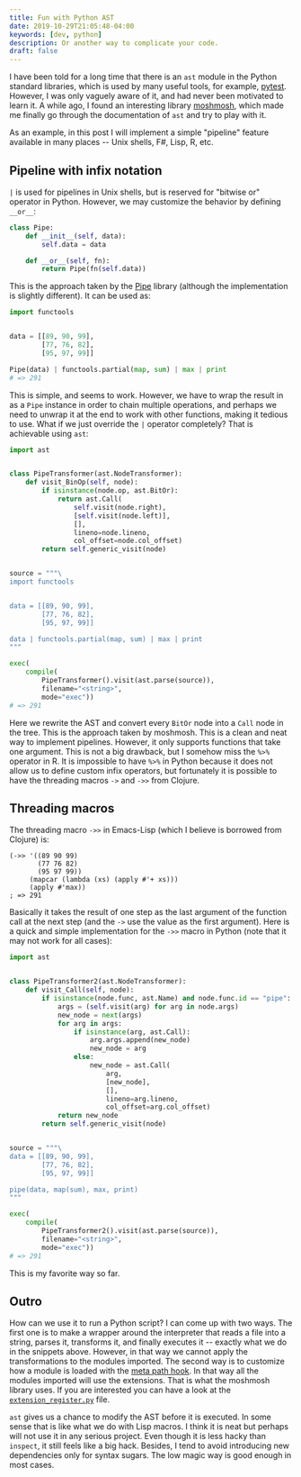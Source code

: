 ```yaml
---
title: Fun with Python AST
date: 2019-10-29T21:05:48-04:00
keywords: [dev, python]
description: Or another way to complicate your code.
draft: false
---
```


I have been told for a long time that there is an `ast` module in the Python
standard libraries, which is used by many useful tools, for example, [pytest].
However, I was only vaguely aware of it, and had never been motivated to learn
it. A while ago, I found an interesting library [moshmosh], which made me
finally go through the documentation of `ast` and try to play with it.

As an example, in this post I will implement a simple "pipeline" feature
available in many places -- Unix shells, F#, Lisp, R, etc.

## Pipeline with infix notation

`|` is used for pipelines in Unix shells, but is reserved for "bitwise or"
operator in Python. However, we may customize the behavior by defining `__or__`:

```python
class Pipe:
    def __init__(self, data):
        self.data = data

    def __or__(self, fn):
        return Pipe(fn(self.data))
```

This is the approach taken by the [Pipe] library (although the implementation is
slightly different). It can be used as:

```python
import functools


data = [[89, 90, 99],
        [77, 76, 82],
        [95, 97, 99]]

Pipe(data) | functools.partial(map, sum) | max | print
# => 291
```

This is simple, and seems to work. However, we have to wrap the result in as a
`Pipe` instance in order to chain multiple operations, and perhaps we need to
unwrap it at the end to work with other functions, making it tedious to use.
What if we just override the `|` operator completely? That is achievable using
`ast`:

```python
import ast


class PipeTransformer(ast.NodeTransformer):
    def visit_BinOp(self, node):
        if isinstance(node.op, ast.BitOr):
            return ast.Call(
                self.visit(node.right),
                [self.visit(node.left)],
                [],
                lineno=node.lineno,
                col_offset=node.col_offset)
        return self.generic_visit(node)


source = """\
import functools


data = [[89, 90, 99],
        [77, 76, 82],
        [95, 97, 99]]

data | functools.partial(map, sum) | max | print
"""

exec(
    compile(
        PipeTransformer().visit(ast.parse(source)),
        filename="<string>",
        mode="exec"))
# => 291
```

Here we rewrite the AST and convert every `BitOr` node into a `Call` node in the
tree. This is the approach taken by moshmosh. This is a clean and neat way to
implement pipelines. However, it only supports functions that take one argument.
This is not a big drawback, but I somehow miss the `%>%` operator in R. It is
impossible to have `%>%` in Python because it does not allow us to define custom
infix operators, but fortunately it is possible to have the threading macros
`->` and `->>` from Clojure.

## Threading macros

The threading macro `->>` in Emacs-Lisp (which I believe is borrowed from
Clojure) is:

```emacs-lisp
(->> '((89 90 99)
       (77 76 82)
       (95 97 99))
     (mapcar (lambda (xs) (apply #'+ xs)))
     (apply #'max))
; => 291
```

Basically it takes the result of one step as the last argument of the function
call at the next step (and the `->` use the value as the first argument). Here
is a quick and simple implementation for the `->>` macro in Python (note that it
may not work for all cases):

```python
import ast


class PipeTransformer2(ast.NodeTransformer):
    def visit_Call(self, node):
        if isinstance(node.func, ast.Name) and node.func.id == "pipe":
            args = (self.visit(arg) for arg in node.args)
            new_node = next(args)
            for arg in args:
                if isinstance(arg, ast.Call):
                    arg.args.append(new_node)
                    new_node = arg
                else:
                    new_node = ast.Call(
                        arg,
                        [new_node],
                        [],
                        lineno=arg.lineno,
                        col_offset=arg.col_offset)
            return new_node
        return self.generic_visit(node)


source = """\
data = [[89, 90, 99],
        [77, 76, 82],
        [95, 97, 99]]

pipe(data, map(sum), max, print)
"""

exec(
    compile(
        PipeTransformer2().visit(ast.parse(source)),
        filename="<string>",
        mode="exec"))
# => 291
```

This is my favorite way so far.

## Outro

How can we use it to run a Python script? I can come up with two ways. The first
one is to make a wrapper around the interpreter that reads a file into a string,
parses it, transforms it, and finally executes it -- exactly what we do in the
snippets above. However, in that way we cannot apply the transformations to the
modules imported. The second way is to customize how a module is loaded with the
[meta path hook]. In that way all the modules imported will use the extensions.
That is what the moshmosh library uses. If you are interested you can have a
look at the [`extension_register.py`][register] file.

`ast` gives us a chance to modify the AST before it is executed. In some sense
that is like what we do with Lisp macros. I think it is neat but perhaps will
not use it in any serious project. Even though it is less hacky than `inspect`,
it still feels like a big hack. Besides, I tend to avoid introducing new
dependencies only for syntax sugars. The low magic way is good enough in most
cases.

[pytest]: https://pytest.org/
[moshmosh]: https://github.com/thautwarm/moshmosh
[Pipe]: https://github.com/JulienPalard/Pipe
[meta path hook]: https://docs.python.org/3/reference/import.html#the-meta-path
[register]: https://github.com/thautwarm/moshmosh/blob/12435ac6288e88b42ea13d59825b90b37e297f38/moshmosh/extension_register.py
